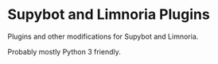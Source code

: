 # Supybot and Limnoria Plugins

Plugins and other modifications for Supybot and Limnoria.

Probably mostly Python 3 friendly.

